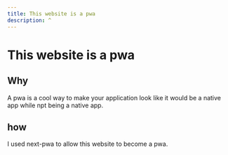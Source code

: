 ```yaml
---
title: This website is a pwa
description: ^
---
```


# This website is a pwa

## Why

A pwa is a cool way to make your application look like it would be a native app while npt being a native app.

## how

I used next-pwa to allow this website to become a pwa.
